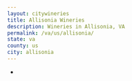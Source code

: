 ```yaml
---
layout: citywineries
title: Allisonia Wineries
description: Wineries in Allisonia, VA
permalink: /va/us/allisonia/
state: va
county: us
city: allisonia
---
```

-
